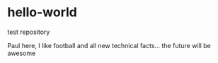 # hello-world
test repository

Paul here, I like football and all new technical facts... the future will be awesome

